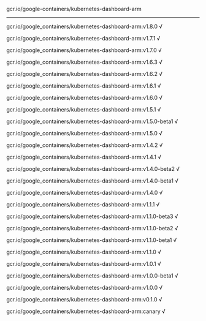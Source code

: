 gcr.io/google-containers/kubernetes-dashboard-arm 

----
gcr.io/google_containers/kubernetes-dashboard-arm:v1.8.0 √

gcr.io/google_containers/kubernetes-dashboard-arm:v1.7.1 √

gcr.io/google_containers/kubernetes-dashboard-arm:v1.7.0 √

gcr.io/google_containers/kubernetes-dashboard-arm:v1.6.3 √

gcr.io/google_containers/kubernetes-dashboard-arm:v1.6.2 √

gcr.io/google_containers/kubernetes-dashboard-arm:v1.6.1 √

gcr.io/google_containers/kubernetes-dashboard-arm:v1.6.0 √

gcr.io/google_containers/kubernetes-dashboard-arm:v1.5.1 √

gcr.io/google_containers/kubernetes-dashboard-arm:v1.5.0-beta1 √

gcr.io/google_containers/kubernetes-dashboard-arm:v1.5.0 √

gcr.io/google_containers/kubernetes-dashboard-arm:v1.4.2 √

gcr.io/google_containers/kubernetes-dashboard-arm:v1.4.1 √

gcr.io/google_containers/kubernetes-dashboard-arm:v1.4.0-beta2 √

gcr.io/google_containers/kubernetes-dashboard-arm:v1.4.0-beta1 √

gcr.io/google_containers/kubernetes-dashboard-arm:v1.4.0 √

gcr.io/google_containers/kubernetes-dashboard-arm:v1.1.1 √

gcr.io/google_containers/kubernetes-dashboard-arm:v1.1.0-beta3 √

gcr.io/google_containers/kubernetes-dashboard-arm:v1.1.0-beta2 √

gcr.io/google_containers/kubernetes-dashboard-arm:v1.1.0-beta1 √

gcr.io/google_containers/kubernetes-dashboard-arm:v1.1.0 √

gcr.io/google_containers/kubernetes-dashboard-arm:v1.0.1 √

gcr.io/google_containers/kubernetes-dashboard-arm:v1.0.0-beta1 √

gcr.io/google_containers/kubernetes-dashboard-arm:v1.0.0 √

gcr.io/google_containers/kubernetes-dashboard-arm:v0.1.0 √

gcr.io/google_containers/kubernetes-dashboard-arm:canary √

